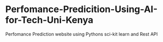 # Perfomance-Predicition-Using-AI-for-Tech-Uni-Kenya
Perfomance Prediction website using Pythons sci-kit learn and Rest API

